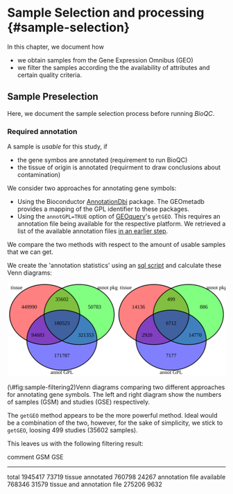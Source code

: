 # Sample Selection and processing {#sample-selection}

In this chapter, we document how

* we obtain samples from the Gene Expression Omnibus (GEO)
* we filter the samples according the the availability of attributes and
  certain quality criteria.





## Sample Preselection
Here, we document the sample selection process before running *BioQC*.

### Required annotation
A sample is *usable* for this study, if

* the gene symbos are annotated (requirement to run BioQC)
* the tissue of origin is annotated (requirment to draw conclusions about contamination)

We consider two approaches for annotating gene symbols:

* Using the Bioconductor [AnnotationDbi](https://bioconductor.org/packages/release/bioc/html/AnnotationDbi.html) package. The GEOmetadb provides a mapping of the GPL identifier to these packages.
* Using the `annotGPL=TRUE` option of [GEOquery](https://bioconductor.org/packages/release/bioc/html/GEOquery.html)'s `getGEO`. This requires an annotation file being available for the respective platform. We retrieved a list of the available annotation files [in an earlier step](#load-annotation-information).

We compare the two methods with respect to the amount of usable samples that we can get.

We create the 'annotation statistics' using an  [sql script](https://github.com/grst/BioQC_GEO_analysis/blob/master/db/views/annotation_stats.sql) and calculate these Venn diagrams:




<div class="figure">
<img src="20_sample_preselection_files/figure-html/sample-filtering2-1.png" alt="Venn diagrams comparing two different approaches for annotating gene symbols. The left and right diagram show the numbers of samples (GSM) and studies (GSE) respectively." width="672" />
<p class="caption">(\#fig:sample-filtering2)Venn diagrams comparing two different approaches for annotating gene symbols. The left and right diagram show the numbers of samples (GSM) and studies (GSE) respectively.</p>
</div>

The `getGEO` method appears to be the more powerful method. Ideal would be a combination of the two, however, for the sake of simplicity, we stick to `getGEO`, loosing 499 studies (35602 samples).

This leaves us with the following filtering result:

comment                           GSM     GSE
---------------------------  --------  ------
total                         1945417   73719
tissue annotated               760798   24267
annotation file available      768346   31579
tissue and annotation file     275206    9632
